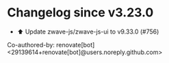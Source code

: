 # Changelog since v3.23.0
- ⬆️ Update zwave-js/zwave-js-ui to v9.33.0 (#756)

Co-authored-by: renovate[bot] <29139614+renovate[bot]@users.noreply.github.com> 
